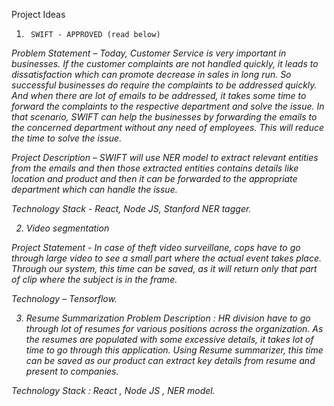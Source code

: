  Project Ideas 

1)	    SWIFT - APPROVED (read below)

<I would like you guys to tweak this a bit. Make it for supporting employees within an enterprise. develop a slack plug-in application which looks at individual messages in a slack support channel and routes the problem to the right people. NER tagger is a good idea. The app should also have a dashboard that can pull stats to help guide the support team planning and taking pro-active actions. Goal is to provide faster and inexpensive support. >


Problem Statement – Today, Customer Service is very important in businesses. If the customer complaints are not handled quickly, it leads to dissatisfaction which can promote decrease in sales in long run. So successful businesses do require the complaints to be addressed quickly. And when there are lot of emails to be addressed, it takes some time to forward the complaints to the respective department and solve the issue. In that scenario, SWIFT can help the businesses by forwarding the emails to the concerned department without any need of employees. This will reduce the time to solve the issue.

Project Description – SWIFT will use NER model to extract relevant entities from the emails and then those extracted entities contains details like location and product and then it can be forwarded to the appropriate department which can handle the issue. 

Technology Stack  - React, Node JS, Stanford NER tagger.


2)	Video segmentation

Project Statement -  In case of theft video surveillane, cops have to go through large video to see a small part where the actual event takes place. Through our system, this time can be saved, as it will return only that part of clip where the subject is in the frame.

Technology – Tensorflow.




3)	Resume Summarization 
Problem Description : HR division have to go through lot of resumes for various positions across the organization. As the resumes are populated with some excessive details, it takes lot of time to go through this application. Using Resume summarizer, this time can be saved as our product can extract key details from resume and present to companies.

Technology Stack : React , Node JS , NER model.
 








